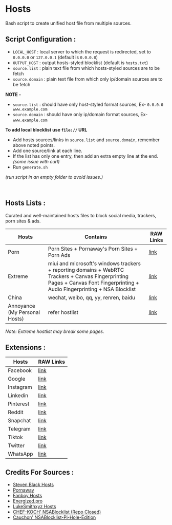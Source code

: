 # Hosts

Bash script to create unified host file from multiple sources.

## Script Configuration :

- `LOCAL_HOST` : local server to which the request is redirected, set to `0.0.0.0` or `127.0.0.1` (default is `0.0.0.0`)
- `OUTPUT_HOST` : output hosts-styled blocklist (default is `hosts.txt`)
- `source.list` : plain text file from which hosts-styled sources are to be fetch
- `source.domain` : plain text file from which only ip/domain sources are to be fetch

**NOTE -**
- `source.list` : should have only host-styled format sources, Ex- `0.0.0.0 www.example.com`
- `source.domain` : should have only ip/domain format sources, Ex- `www.example.com`

**To add local blocklist use `file://` URL**

- Add hosts sources/links in `source.list` and `source.domain`, remember above noted points.
- Add one source/link at each line.
- If the list has only one entry, then add an extra empty line at the end. *(some issue with curl)*
- Run `generate.sh`

*(run script in an empty folder to avoid issues.)*


<br>

## Hosts Lists :

Curated and well-maintained hosts files to block social media, trackers, porn sites &amp; ads.

| Hosts | Contains | RAW Links |
| --- | --- | --- |
| Porn | Porn Sites + Pornaway's Porn Sites + Porn Ads | [link](https://raw.githubusercontent.com/patkarmandar/hosts/main/Packs/porn.txt) |
| Extreme | miui and microsoft's windows trackers + reporting domains + WebRTC Trackers + Canvas Fingerprinting Pages + Canvas Font Fingerprinting + Audio Fingerprinting + NSA Blocklist | [link](https://raw.githubusercontent.com/patkarmandar/Hosts/main/Packs/extreme.txt) |
| China | wechat, weibo, qq, yy, renren, baidu | [link](https://raw.githubusercontent.com/patkarmandar/hosts/main/Packs/china.txt) |
| Annoyance (My Personal Hosts) | refer hostlist | [link](https://raw.githubusercontent.com/patkarmandar/Hosts/main/Packs/annoyance.txt) |

*Note: Extreme hostlist may break some pages.*


## Extensions :
| Hosts | RAW Links |
| --- | --- |
| Facebook | [link](https://raw.githubusercontent.com/patkarmandar/Hosts/main/Extensions/facebook.txt) |
| Google | [link](https://raw.githubusercontent.com/patkarmandar/Hosts/main/Extensions/google.txt) |
| Instagram | [link](https://raw.githubusercontent.com/patkarmandar/Hosts/main/Extensions/instagram.txt) |
| Linkedin | [link](https://raw.githubusercontent.com/patkarmandar/Hosts/main/Extensions/linkedin.txt) |
| Pinterest | [link](https://raw.githubusercontent.com/patkarmandar/Hosts/main/Extensions/pinterest.txt) |
| Reddit | [link](https://raw.githubusercontent.com/patkarmandar/Hosts/main/Extensions/reddit.txt) |
| Snapchat | [link](https://raw.githubusercontent.com/patkarmandar/Hosts/main/Extensions/snapchat.txt) |
| Telegram | [link](https://raw.githubusercontent.com/patkarmandar/Hosts/main/Extensions/telegram.txt) |
| Tiktok | [link](https://raw.githubusercontent.com/patkarmandar/Hosts/main/Extensions/tiktok.txt) |
| Twitter | [link](https://raw.githubusercontent.com/patkarmandar/Hosts/main/Extensions/twitter.txt) |
| WhatsApp | [link](https://raw.githubusercontent.com/patkarmandar/Hosts/main/Extensions/whatsapp.txt) |


## Credits For Sources :
- [Steven Black Hosts](https://github.com/StevenBlack/hosts)
- [Pornaway](https://github.com/mhxion/pornaway)
- [Fanboy Hosts](https://www.fanboy.co.nz)
- [Energized.pro](https://energized.pro)
- [LukeSmithxyz Hosts](https://github.com/LukeSmithxyz/etc)
- [CHEF-KOCH' NSABlocklist (Repo Closed)](https://github.com/CHEF-KOCH/NSABlocklist)
- [Cauchon' NSABlocklist-Pi-Hole-Edition](https://github.com/Cauchon/NSABlocklist-pi-hole-edition)
